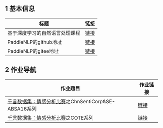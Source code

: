 ## 1 基本信息

|标题|链接|
|-|-|
|基于深度学习的自然语言处理课程|[链接](https://aistudio.baidu.com/aistudio/education/group/info/24177)|
|PaddleNLP的github地址|[链接](https://github.com/PaddlePaddle/PaddleNLP)|
|PaddleNLP的gitee地址|[链接](https://gitee.com/paddlepaddle/PaddleNLP)|

## 2 作业导航

|作业题目|作业链接|
|-|-|
|[千言数据集：情感分析比赛](https://aistudio.baidu.com/aistudio/competition/detail/50)之ChnSentiCorp&SE-ABSA16系列|[链接](https://aistudio.baidu.com/aistudio/projectdetail/2082460)|
|[千言数据集：情感分析比赛](https://aistudio.baidu.com/aistudio/competition/detail/50)之COTE系列|[链接](https://aistudio.baidu.com/aistudio/projectdetail/2087383)|
